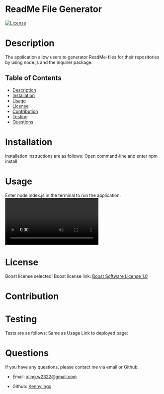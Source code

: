 # ReadMe File Generator

  [![License](https://img.shields.io/badge/License-Boost_1.0-lightblue.svg)](https://https://opensource.org/licenses/BSL-1.0)

  # Description 
  The application allow users to generator ReadMe-files for their repositories by using node.js and the inquirer package.

  ## Table of Contents 
- [Description](#description)
- [Installation](#installation)
- [Usage](#usage)
- [License](#License)
- [Contribution](#contribution)
- [Testing](#testing)
- [Questions](#questions)

# Installation 
Installation instructions are as follows:
Open command-line and enter npm install

# Usage 
Enter node index.js in the terminal to run the application.
![demo](/assets/demo.mov 'demo')

# License 
Boost license selected! 
          Boost license link:    [Boost Software License 1.0](https://https://opensource.org/licenses/BSL-1.0)

# Contribution 


# Testing
Tests are as follows:
Same as Usage
Link to deployed page:  

# Questions 
If you have any questions, please contact me via email or Github.

- Email: [xling.w2322@gmail.com](mailto:xling.w2322@gmail.com)

- Github: [Kennylingx](https://github.com/Kennylingx)

